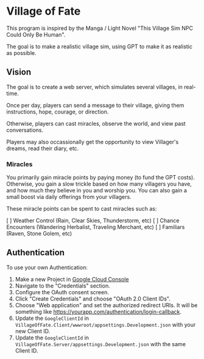 # Village of Fate

This program is inspired by the Manga / Light Novel "This Village Sim NPC Could Only Be Human".

The goal is to make a realistic village sim, using GPT to make it as realistic as possible.

## Vision

The goal is to create a web server, which simulates several villages, in real-time.

Once per day, players can send a message to their village, giving them instructions, hope, courage, or direction.

Otherwise, players can cast miracles, observe the world, and view past conversations.

Players may also occassionally get the opportunity to view Villager's dreams, read their diary, etc.

### Miracles

You primarily gain miracle points by paying money (to fund the GPT costs). Otherwise, you gain a slow trickle based on
how many villagers you have, and how much they believe in you and worship you. You can also gain a small boost via daily offerings from your villagers.

These miracle points can be spent to cast miracles such as:

[ ] Weather Control (Rain, Clear Skies, Thunderstorm, etc)
[ ] Chance Encounters (Wandering Herbalist, Traveling Merchant, etc) 
[ ] Familiars (Raven, Stone Golem, etc)

## Authentication

To use your own Authentication:

1) Make a new Project in [Google Cloud Console](https://console.cloud.google.com/cloud-resource-manager)
2) Navigate to the "Credentials" section.
3) Configure the OAuth consent screen.
4) Click "Create Credentials" and choose "OAuth 2.0 Client IDs".
5) Choose "Web application" and set the authorized redirect URIs.
It will be something like https://yourapp.com/authentication/login-callback.
6) Update the `GoogleClientId` in `VillageOfFate.Client/wwwroot/appsettings.Development.json` with your new Client ID.
6) Update the `GoogleClientId` in `VillageOfFate.Server/appsettings.Development.json` with the same Client ID.
